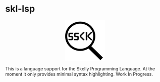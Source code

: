 # skl-lsp

<p align="center">
    <img src="./icons/lsplogo.png"/>
</p>
This is a language support for the Skelly Programming Language. At the moment it only provides minimal syntax highlighting. Work In Progress.